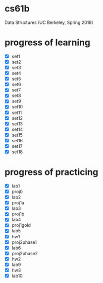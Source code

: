 # cs61b

Data Structures (UC Berkeley, Spring 2018)

# progress of learning

- [x] set1
- [x] set2
- [x] set3
- [x] set4
- [x] set5
- [x] set6
- [x] set7
- [x] set8
- [x] set9
- [x] set10
- [x] set11
- [x] set12
- [x] set13
- [x] set14
- [x] set15
- [x] set16
- [x] set17
- [x] set18

# progress of practicing

- [x] lab1
- [x] proj0
- [x] lab2
- [x] proj1a
- [x] lab3
- [x] proj1b
- [x] lab4
- [x] proj1gold
- [x] lab5
- [x] hw1
- [x] proj2phase1
- [x] lab6
- [x] proj2phase2
- [x] hw2
- [x] lab9
- [x] hw3
- [x] lab10
